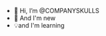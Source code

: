 - 👋 Hi, I’m @COMPANYSKULLS
- 👀 And I'm new
- 💡and I'm learning


<!---
COMPANYSKULLS/COMPANYSKULLS is a ✨ special ✨ repository because its `README.md` (this file) appears on your GitHub profile.
You can click the Preview link to take a look at your changes.
--->
